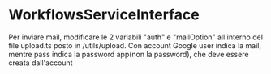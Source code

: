 # WorkflowsServiceInterface

Per inviare mail, modificare le 2 variabili "auth" e "mailOption" all'interno del file upload.ts posto in /utils/upload.
Con account Google user indica la mail, mentre pass indica la password app(non la password), che deve essere creata dall'account